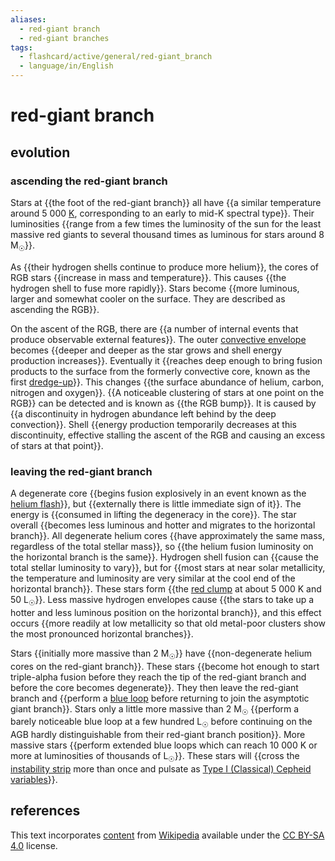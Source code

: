 ```yaml
---
aliases:
  - red-giant branch
  - red-giant branches
tags:
  - flashcard/active/general/red-giant_branch
  - language/in/English
---
```


# red-giant branch

## evolution

### ascending the red-giant branch

Stars at {{the foot of the red-giant branch}} all have {{a similar temperature around 5&nbsp;000 [K](Kelvin.md), corresponding to an early to mid-K spectral type}}. Their luminosities {{range from a few times the luminosity of the sun for the least massive red giants to several thousand times as luminous for stars around 8 M<sub>☉</sub>}}. <!--SR:!2024-09-26,43,290!2024-09-15,32,270!2024-10-02,34,230-->

As {{their hydrogen shells continue to produce more helium}}, the cores of RGB stars {{increase in mass and temperature}}. This causes {{the hydrogen shell to fuse more rapidly}}. Stars become {{more luminous, larger and somewhat cooler on the surface. They are described as ascending the RGB}}. <!--SR:!2024-09-20,37,290!2024-10-07,48,290!2024-09-14,31,270!2024-10-01,46,290-->

On the ascent of the RGB, there are {{a number of internal events that produce observable external features}}. The outer [convective envelope](convection%20zone.md) becomes {{deeper and deeper as the star grows and shell energy production increases}}. Eventually it {{reaches deep enough to bring fusion products to the surface from the formerly convective core, known as the first [dredge-up](dredge-up.md)}}. This changes {{the surface abundance of helium, carbon, nitrogen and oxygen}}. {{A noticeable clustering of stars at one point on the RGB}} can be detected and is known as {{the RGB bump}}. It is caused by {{a discontinuity in hydrogen abundance left behind by the deep convection}}. Shell {{energy production temporarily decreases at this discontinuity, effective stalling the ascent of the RGB and causing an excess of stars at that point}}. <!--SR:!2024-09-19,36,290!2024-09-06,25,270!2024-09-01,20,250!2024-09-19,34,270!2024-09-06,25,270!2024-10-16,60,310!2024-09-05,24,270!2024-09-18,33,270-->

### leaving the red-giant branch

A degenerate core {{begins fusion explosively in an event known as the [helium flash](helium%20flash.md)}}, but {{externally there is little immediate sign of it}}. The energy is {{consumed in lifting the degeneracy in the core}}. The star overall {{becomes less luminous and hotter and migrates to the horizontal branch}}. All degenerate helium cores {{have approximately the same mass, regardless of the total stellar mass}}, so {{the helium fusion luminosity on the horizontal branch is the same}}. Hydrogen shell fusion can {{cause the total stellar luminosity to vary}}, but for {{most stars at near solar metallicity, the temperature and luminosity are very similar at the cool end of the horizontal branch}}. These stars form {{the [red clump](red%20clump.md) at about 5&nbsp;000 K and 50 L<sub>☉</sub>}}. Less massive hydrogen envelopes cause {{the stars to take up a hotter and less luminous position on the horizontal branch}}, and this effect occurs {{more readily at low metallicity so that old metal-poor clusters show the most pronounced horizontal branches}}. <!--SR:!2024-10-29,70,310!2024-10-18,61,310!2024-10-09,53,310!2024-10-27,59,270!2024-09-10,27,270!2024-10-26,58,270!2024-10-31,62,270!2024-09-19,21,210!2024-10-04,34,230!2024-09-16,18,190!2024-09-17,22,230-->

Stars {{initially more massive than 2 M<sub>☉</sub>}} have {{non-degenerate helium cores on the red-giant branch}}. These stars {{become hot enough to start triple-alpha fusion before they reach the tip of the red-giant branch and before the core becomes degenerate}}. They then leave the red-giant branch and {{perform a [blue loop](blue%20loop.md) before returning to join the asymptotic giant branch}}. Stars only a little more massive than 2 M<sub>☉</sub> {{perform a barely noticeable blue loop at a few hundred L<sub>☉</sub> before continuing on the AGB hardly distinguishable from their red-giant branch position}}. More massive stars {{perform extended blue loops which can reach 10&nbsp;000 K or more at luminosities of thousands of L<sub>☉</sub>}}. These stars will {{cross the [instability strip](instability%20strip.md) more than once and pulsate as [Type I (Classical) Cepheid variables](classical%20Cepheid%20variable.md)}}. <!--SR:!2024-09-03,22,270!2024-10-15,46,250!2024-10-25,55,270!2024-09-22,29,230!2024-09-24,29,230!2024-09-01,20,250!2024-09-06,23,270-->

## references

This text incorporates [content](https://en.wikipedia.org/wiki/red-giant_branch) from [Wikipedia](Wikipedia.md) available under the [CC BY-SA 4.0](https://creativecommons.org/licenses/by-sa/4.0/) license.
